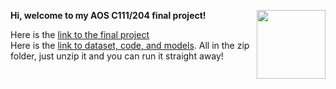 **Hi, welcome to my AOS C111/204 final project!** <img align="right" width="110" height="110" src="/atmosqiushuo.github.io/assets/IMG/template_frog.png">

Here is the [link to the final project](assets/FinalProject.pdf)<br>
Here is the <a href="https://doi.org/10.5281/zenodo.14287141">link to dataset, code, and models</a>. All in the zip folder, just unzip it and you can run it straight away!
